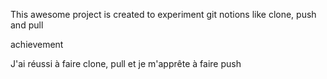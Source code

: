 This awesome project is created to experiment git notions like clone, push and pull

achievement

J'ai réussi à faire clone, pull et je m'apprête à faire push